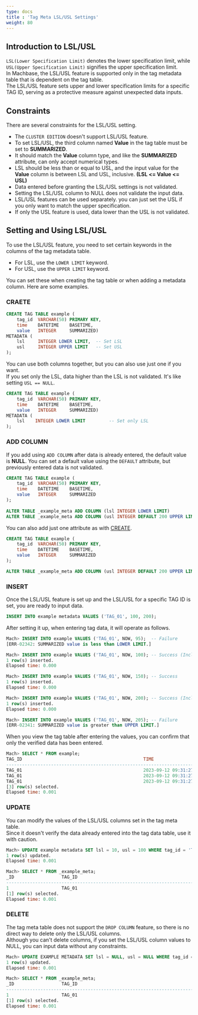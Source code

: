 ```yaml
---
type: docs
title : 'Tag Meta LSL/USL Settings'
weight: 80
---
```


## Introduction to LSL/USL

`LSL(Lower Specification Limit)` denotes the lower specification limit, while `USL(Upper Specification Limit)` signifies the upper specification limit.  
In Machbase, the LSL/USL feature is supported only in the tag metadata table that is dependent on the tag table.  
The LSL/USL feature sets upper and lower specification limits for a specific TAG ID, serving as a protective measure against unexpected data inputs.  

## Constraints

There are several constraints for the LSL/USL setting.

* The `CLUSTER EDITION` doesn't support LSL/USL feature.
* To set LSL/USL, the third column named __Value__ in the tag table must be set to __SUMMARIZED__.
* It should match the __Value__ column type, and like the __SUMMARIZED__ attribute, can only accept numerical types.
* LSL should be less than or equal to USL, and the input value for the __Value__ column is between LSL and USL, inclusive. __(LSL <= Value <= USL)__
* Data entered before granting the LSL/USL settings is not validated.
* Setting the LSL/USL column to NULL does not validate the input data.
* LSL/USL features can be used separately. you can just set the USL if you only want to match the upper specification.
* If only the USL feature is used, data lower than the USL is not validated.

## Setting and Using LSL/USL

To use the LSL/USL feature, you need to set certain keywords in the columns of the tag metadata table.

* For LSL, use the `LOWER LIMIT` keyword.
* For USL, use the `UPPER LIMIT` keyword.

You can set these when creating the tag table or when adding a metadata column. Here are some examples.

### CRAETE

```sql
CREATE TAG TABLE example (
    tag_id  VARCHAR(50) PRIMARY KEY,
    time    DATETIME    BASETIME,
    value   INTEGER     SUMMARIZED)
METADATA (
    lsl     INTEGER LOWER LIMIT,  -- Set LSL
    usl     INTEGER UPPER LIMIT   -- Set USL
);
```

You can use both columns together, but you can also use just one if you want.  
If you set only the LSL, data higher than the LSL is not validated. It's like setting `USL == NULL`.

```sql
CREATE TAG TABLE example (
    tag_id  VARCHAR(50) PRIMARY KEY,
    time    DATETIME    BASETIME,
    value   INTEGER     SUMMARIZED)
METADATA (
    lsl    INTEGER LOWER LIMIT         -- Set only LSL
);
```

### ADD COLUMN

If you add using `ADD COLUMN` after data is already entered, the default value is __NULL__.
You can set a default value using the `DEFAULT` attribute, but previously entered data is not validated.

```sql
CREATE TAG TABLE example (
    tag_id  VARCHAR(50) PRIMARY KEY,
    time    DATETIME    BASETIME,
    value   INTEGER     SUMMARIZED
);
 
ALTER TABLE _example_meta ADD COLUMN (lsl INTEGER LOWER LIMIT)              -- Set LSL
ALTER TABLE _example_meta ADD COLUMN (usl INTEGER DEFAULT 200 UPPER LIMIT)  -- Set USL and provide default value
```

You can also add just one attribute as with [CREATE](#craete).

```sql
CREATE TAG TABLE example (
    tag_id  VARCHAR(50) PRIMARY KEY,
    time    DATETIME    BASETIME,
    value   INTEGER     SUMMARIZED
);

ALTER TABLE _example_meta ADD COLUMN (usl INTEGER DEFAULT 200 UPPER LIMIT)  -- Set only USL
```

### INSERT

Once the LSL/USL feature is set up and the LSL/USL for a specific TAG ID is set, you are ready to input data.

```sql
INSERT INTO example metadata VALUES ('TAG_01', 100, 200);
```

After setting it up, when entering tag data, it will operate as follows.

```sql
Mach> INSERT INTO example VALUES ('TAG_01', NOW, 95);  -- Failure
[ERR-02342: SUMMARIZED value is less than LOWER LIMIT.]

Mach> INSERT INTO example VALUES ('TAG_01', NOW, 100); -- Success (Inclusive)
1 row(s) inserted.
Elapsed time: 0.000

Mach> INSERT INTO example VALUES ('TAG_01', NOW, 150); -- Success
1 row(s) inserted.
Elapsed time: 0.000

Mach> INSERT INTO example VALUES ('TAG_01', NOW, 200); -- Success (Inclusive)
1 row(s) inserted.
Elapsed time: 0.000

Mach> INSERT INTO example VALUES ('TAG_01', NOW, 205); -- Failure
[ERR-02341: SUMMARIZED value is greater than UPPER LIMIT.]
```

When you view the tag table after entering the values, you can confirm that only the verified data has been entered.

```sql
Mach> SELECT * FROM example;
TAG_ID                                              TIME                            VALUE       LSL         USL         
------------------------------------------------------------------------------------------------------------------------------
TAG_01                                              2023-09-12 09:31:27 923:289:631 100         100         200         
TAG_01                                              2023-09-12 09:31:27 929:013:232 150         100         200         
TAG_01                                              2023-09-12 09:31:27 939:209:248 200         100         200         
[3] row(s) selected.
Elapsed time: 0.001
```

### UPDATE

You can modify the values of the LSL/USL columns set in the tag meta table.  
Since it doesn't verify the data already entered into the tag data table, use it with caution.

```sql
Mach> UPDATE example metadata SET lsl = 10, usl = 100 WHERE tag_id = 'TAG_01';
1 row(s) updated.
Elapsed time: 0.001

Mach> SELECT * FROM _example_meta;
_ID                  TAG_ID                                              LSL         USL         
------------------------------------------------------------------------------------------------------
1                    TAG_01                                              10          100         
[1] row(s) selected.
Elapsed time: 0.001
```

### DELETE

The tag meta table does not support the `DROP COLUMN` feature, so there is no direct way to delete only the LSL/USL columns.  
Although you can't delete columns, if you set the LSL/USL column values to NULL, you can input data without any constraints.

```sql
Mach> UPDATE EXAMPLE METADATA SET lsl = NULL, usl = NULL WHERE tag_id = 'TAG_01';
1 row(s) updated.
Elapsed time: 0.001

Mach> SELECT * FROM _example_meta;
_ID                  TAG_ID                                              LSL         USL         
------------------------------------------------------------------------------------------------------
1                    TAG_01                                              NULL        NULL        
[1] row(s) selected.
Elapsed time: 0.001
```

